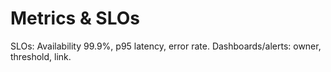# Metrics & SLOs
SLOs: Availability 99.9%, p95 latency, error rate.
Dashboards/alerts: owner, threshold, link.
